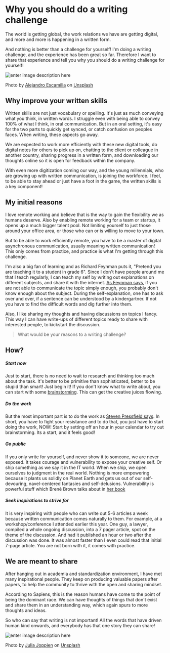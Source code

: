 
# Why you should do a writing challenge

The world is getting global, the work relations we have are getting digital, and more and more is happening in a written form.

And nothing is better than a challenge for yourself! I'm doing a writing challenge, and the experience has been great so far. Therefore I want to share that experience and tell you why you should do a writing challenge for yourself!

![enter image description here](https://images.unsplash.com/1/work-stations-plus-espresso.jpg?ixlib=rb-1.2.1&ixid=eyJhcHBfaWQiOjEyMDd9&auto=format&fit=crop&w=3300&q=80)

Photo by [Alejandro Escamilla](https://unsplash.com/@alejandroescamilla?utm_source=unsplash&utm_medium=referral&utm_content=creditCopyText) on [Unsplash](https://unsplash.com/search/photos/writing?utm_source=unsplash&utm_medium=referral&utm_content=creditCopyText)

## Why improve your written skills

Written skills are not just vocabulary or spelling. It's just as much conveying what you think, in written words. I struggle even with being able to convey 100% of what I think, in oral communication. But in an oral setting, it's easy for the two parts to quickly get synced, or catch confusion on peoples faces. When writing, these aspects go away.

We are expected to work more efficiently with these new digital tools, do digital notes for others to pick up on, chatting to the client or colleague in another country, sharing progress in a written form, and downloading our thoughts online so it is open for feedback within the company.

With even more digitization coming our way, and the young millennials, who are growing up with written communication, is joining the workforce. I feel, to be able to stay ahead or just have a foot in the game, the written skills is a key component!

## My initial reasons

I love remote working and believe that is the way to gain the flexibility we as humans deserve. Also by enabling remote working for a team or startup, it opens up a much bigger talent pool. Not limiting yourself to just those around your office area, or those who can or is willing to move to your town.

But to be able to work efficiently remote, you have to be a master of digital asynchronous communication, usually meaning written communication! This only comes from practice, and practice is what I'm getting through this challenge.

I'm also a big fan of learning and as Richard Feynman puts it, "Pretend you are teaching it to a student in grade 6". Since I don't have people around me that I teach regularly, I can teach my self by writing out explanations on different subjects, and share it with the internet. [As Feynman says]([https://fs.blog/2012/04/feynman-technique/](https://fs.blog/2012/04/feynman-technique/)), if you are not able to communicate the topic simply enough, you probably don't know enough about the subject. During the self-explanation, one has to ask over and over, if a sentence can be understood by a kindergartner. If not you have to find the difficult words and dig further into them.

Also, I like sharing my thoughts and having discussions on topics I fancy. This way I can have write-ups of different topics ready to share with interested people, to kickstart the discussion.

> What would be your reasons to a writing challenge?

## How?

##### Start now
Just to start, there is no need to wait to research and thinking too much about the task. It's better to be primitive than sophisticated, better to be stupid than smart! Just begin it! If you don't know what to write about, you can start with some [brainstorming](https://zapier.com/blog/brainstorming/). This can get the creative juices flowing.

##### Do the work
But the most important part is to do the work as [Steven Pressfield says](https://www.goodreads.com/book/show/10645233-do-the-work). In short, you have to fight your resistance and to do that, you just have to start doing the work, NOW! Start by setting off an hour in your calendar to try out brainstorming. Its a start, and it feels good!

##### Go public
If you only write for yourself, and never show it to someone, we are never exposed. It takes courage and vulnerability to expose your creative self. Or ship something as we say it in the IT world. When we ship, we open ourselves to judgment in the real world. Nothing is more empowering because it plants us solidly on Planet Earth and gets us out of our self-devouring, navel-centered fantasies and self-delusions. Vulnerability is powerful stuff which Brené Brown talks about in [her book](https://www.goodreads.com/book/show/23500254-the-power-of-vulnerability?ac=1&from_search=true)

##### Seek inspirations to strive for
It is very inspiring with people who can write out 5-6 articles a week because written communication comes naturally to them. For example, at a workshop/conference I attended earlier this year. One guy, a lawyer, compiled a whole ongoing discussion, into a 7 pager article, spot on the theme of the discussion. And had it published an hour or two after the discussion was done. It was almost faster than I even could read that initial 7-page article. You are not born with it, it comes with practice.

## We are meant to share
After hanging out in academia and standardization environment, I have met many inspirational people. They keep on producing valuable papers after papers, to help the community to thrive with the open and sharing mindset.

According to Sapiens, this is the reason humans have come to the point of being the dominant race. We can have thoughts of things that don't exist and share them in an understanding way, which again spurs to more thoughts and ideas.

So who can say that writing is not important! All the words that have driven human kind onwards, and everybody has that one story they can share!

![enter image description here](https://images.unsplash.com/photo-1468487422149-5edc5034604f?ixlib=rb-1.2.1&ixid=eyJhcHBfaWQiOjEyMDd9&auto=format&fit=crop&w=934&q=80)

Photo by [Julia Joppien](https://unsplash.com/@vitreous_macula?utm_source=unsplash&utm_medium=referral&utm_content=creditCopyText) on [Unsplash](https://unsplash.com/search/photos/important-writing?utm_source=unsplash&utm_medium=referral&utm_content=creditCopyText)


<!--stackedit_data:
eyJoaXN0b3J5IjpbNDkxODY3MjI4LDg0MDQzNzIzNF19
-->